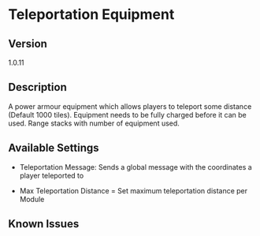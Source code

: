 # Teleportation Equipment

## Version
1.0.11

## Description
A power armour equipment which allows players to teleport some distance (Default 1000 tiles). Equipment needs to be fully charged before it can be used. Range stacks with number of equipment used.

## Available Settings
- Teleportation Message: Sends a global message with the coordinates a player teleported to

- Max Teleportation Distance = Set maximum teleportation distance per Module

## Known Issues

